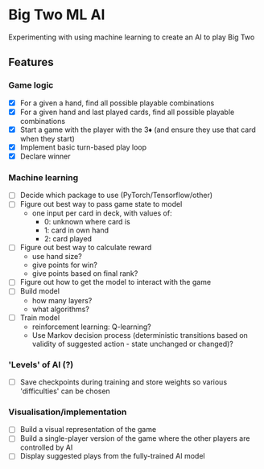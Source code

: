 
# Big Two ML AI

Experimenting with using machine learning to create an AI to play Big Two


## Features

### Game logic
- [x] For a given a hand, find all possible playable combinations
- [x] For a given hand and last played cards, find all possible playable combinations
- [x] Start a game with the player with the 3♦ (and ensure they use that card when they start)
- [x] Implement basic turn-based play loop
- [x] Declare winner

### Machine learning
- [ ] Decide which package to use (PyTorch/Tensorflow/other)
- [ ] Figure out best way to pass game state to model
    - one input per card in deck, with values of:
        - 0: unknown where card is
        - 1: card in own hand
        - 2: card played
- [ ] Figure out best way to calculate reward
    - use hand size?
    - give points for win?
    - give points based on final rank?
- [ ] Figure out how to get the model to interact with the game
- [ ] Build model
    - how many layers?
    - what algorithms?
- [ ] Train model
    - reinforcement learning: Q-learning?
    - Use Markov decision process (deterministic transitions based on validity of suggested action - state unchanged or changed)?

### 'Levels' of AI (?)
- [ ] Save checkpoints during training and store weights so various 'difficulties' can be chosen

### Visualisation/implementation
- [ ] Build a visual representation of the game
- [ ] Build a single-player version of the game where the other players are controlled by AI
- [ ] Display suggested plays from the fully-trained AI model